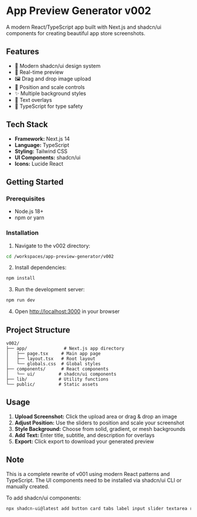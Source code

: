 # App Preview Generator v002

A modern React/TypeScript app built with Next.js and shadcn/ui components for creating beautiful app store screenshots.

## Features

- 🎨 Modern shadcn/ui design system
- 📱 Real-time preview
- 🖼️ Drag and drop image upload
- 🎯 Position and scale controls
- ✨ Multiple background styles
- 📝 Text overlays
- 💾 TypeScript for type safety

## Tech Stack

- **Framework:** Next.js 14
- **Language:** TypeScript
- **Styling:** Tailwind CSS
- **UI Components:** shadcn/ui
- **Icons:** Lucide React

## Getting Started

### Prerequisites

- Node.js 18+ 
- npm or yarn

### Installation

1. Navigate to the v002 directory:
```bash
cd /workspaces/app-preview-generator/v002
```

2. Install dependencies:
```bash
npm install
```

3. Run the development server:
```bash
npm run dev
```

4. Open [http://localhost:3000](http://localhost:3000) in your browser

## Project Structure

```
v002/
├── app/              # Next.js app directory
│   ├── page.tsx     # Main app page
│   ├── layout.tsx   # Root layout
│   └── globals.css  # Global styles
├── components/      # React components
│   └── ui/         # shadcn/ui components
├── lib/            # Utility functions
└── public/         # Static assets
```

## Usage

1. **Upload Screenshot:** Click the upload area or drag & drop an image
2. **Adjust Position:** Use the sliders to position and scale your screenshot
3. **Style Background:** Choose from solid, gradient, or mesh backgrounds
4. **Add Text:** Enter title, subtitle, and description for overlays
5. **Export:** Click export to download your generated preview

## Note

This is a complete rewrite of v001 using modern React patterns and TypeScript. The UI components need to be installed via shadcn/ui CLI or manually created.

To add shadcn/ui components:
```bash
npx shadcn-ui@latest add button card tabs label input slider textarea radio-group separator
```
